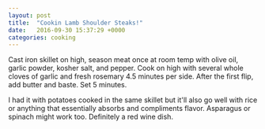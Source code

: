 ```yaml
---
layout: post
title:  "Cookin Lamb Shoulder Steaks!"
date:   2016-09-30 15:37:29 +0000
categories: cooking
---
```

Cast iron skillet on high, season meat once at room temp with olive oil, garlic powder, kosher salt, and pepper.  Cook on high with several whole cloves of garlic and fresh rosemary 4.5 minutes per side.  After the first flip, add butter and baste. Set 5 minutes.  

I had it with potatoes cooked in the same skillet but it'll also go well with rice or anything that essentially absorbs and compliments flavor.  Asparagus or spinach might work too. Definitely a red wine dish.
